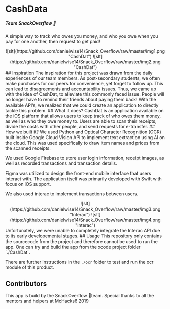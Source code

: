 # CashData
##### Team SnackOverflow 🌯
A simple way to track who owes you money, and who you owe when you pay for one another, then request to get paid!
<center>
![slt](https://github.com/danielwise14/Snack_Overflow/raw/master/img1.png "CashDat")
![slt](https://github.com/danielwise14/Snack_Overflow/raw/master/img2.png "CashDat")
 </center>
## Inspiration
The inspiration for this project was drawn from the daily experiences of our team members. As post-secondary students, we often make purchases for our peers for convenience, yet forget to follow up. This can lead to disagreements and accountability issues. Thus, we came up with the idea of CashDat, to alleviate this commonly faced issue. People will no longer have to remind their friends about paying them back! With the available API’s, we realized that we could create an application to directly tackle this problem. 
## What it does?
CashDat is an application available on the iOS platform that allows users to keep track of who owes them money, as well as who they owe money to. Users are able to scan their receipts, divide the costs with other people, and send requests for e-transfer.
## How we built it?
We used Python and Optical Character Recognition (OCR) built inside Google Cloud Vision API to implement text extraction using AI on the cloud. This was used specifically to draw item names and prices from the scanned receipts.

We used Google Firebase to store user login information, receipt images, as well as recorded transactions and transaction details.

Figma was utilized to design the front-end mobile interface that users interact with. The application itself was primarily developed with Swift with focus on iOS support.

We also used interac to implement transactions between users.
<center>
![slt](https://github.com/danielwise14/Snack_Overflow/raw/master/img3.png "Interac")
![slt](https://github.com/danielwise14/Snack_Overflow/raw/master/img4.png "Interac")
</center>
Unfortunately, we were unable to completely integrate the Interac API due to its early developemental stages.
## Usage
This repository only contains the sourcecode from the project and therefore cannot be used to run the app. One can try and build the app from the xcode project folder `./CashDat`.

There are further instructions in the `./ocr` folder to test and run the ocr module of this product.

## Contributors
This app is build by the SnackOverflow 🌯team. Special thanks to all the mentors and helpers at McHacks6 2019

